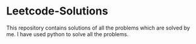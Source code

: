 # Leetcode-Solutions
This repository contains solutions of all the problems which are solved by me. I have used python to solve all the problems.
